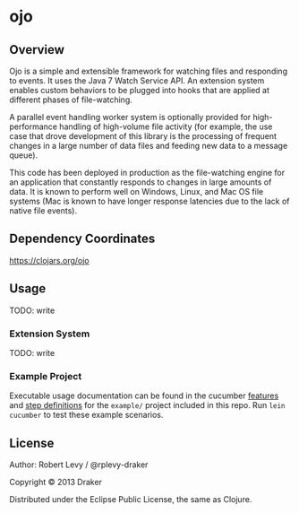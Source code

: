 # ojo

## Overview

Ojo is a simple and extensible framework for watching files and responding to events. It uses the Java 7 Watch Service API. An extension system enables custom behaviors to be plugged into hooks that are applied at different phases of file-watching.

A parallel event handling worker system is optionally provided for high-performance handling of high-volume file activity (for example, the use case that drove development of this library is the processing of frequent changes in a large number of data files and feeding new data to a message queue).

This code has been deployed in production as the file-watching engine for an application that constantly responds to changes in large amounts of data. It is known to perform well on Windows, Linux, and Mac OS file systems (Mac is known to have longer response latencies due to the lack of native file events).

## Dependency Coordinates

https://clojars.org/ojo

## Usage

TODO: write

### Extension System

TODO: write

### Example Project

Executable usage documentation can be found in the cucumber [features](http://www.example.com "TODO") and [step definitions](http://www.example.com "TODO") for the ```example/``` project included in this repo. Run ```lein cucumber``` to test these example scenarios.

## License

Author: Robert Levy / @rplevy-draker

Copyright © 2013 Draker

Distributed under the Eclipse Public License, the same as Clojure.

